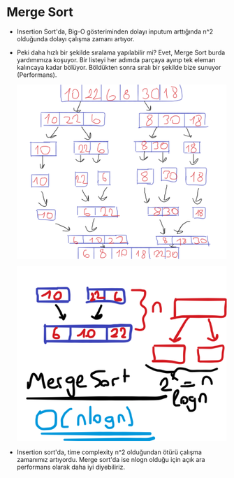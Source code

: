 # Merge Sort

- Insertion Sort'da, Big-O gösteriminden dolayı inputum arttığında n^2 olduğunda dolayı çalışma zamanı artıyor.

- Peki daha hızlı bir şekilde sıralama yapılabilir mi? Evet, Merge Sort burda yardımımıza koşuyor. Bir listeyi her adımda parçaya ayırıp tek eleman kalıncaya kadar bölüyor. Böldükten sonra sıralı bir şekilde bize sunuyor (Performans).

    ![merge-sort](figures/merge-sort.png)

    ![big-o-merge](figures/big-o-merge.png)

- Insertion sort'da, time complexity n^2 olduğundan ötürü çalışma zamanımız artıyordu. Merge sort'da ise nlogn olduğu için açık ara performans olarak daha iyi diyebiliriz.